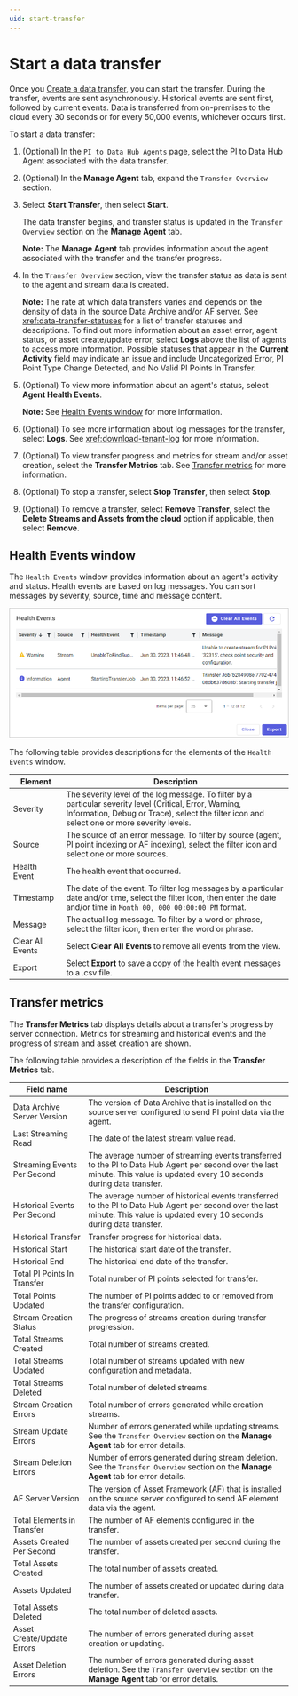 ```yaml
---
uid: start-transfer
---
```


# Start a data transfer

Once you [Create a data transfer](xref:create-transfer), you can start the transfer. During the transfer, events are sent asynchronously. Historical events are sent first, followed by current events. Data is transferred from on-premises to the cloud every 30 seconds or for every 50,000 events, whichever occurs first.

To start a data transfer:

1. (Optional) In the `PI to Data Hub Agents` page, select the PI to Data Hub Agent associated with the data transfer. 

1. (Optional) In the **Manage Agent** tab, expand the `Transfer Overview` section.

1. Select **Start Transfer**, then select **Start**.

   The data transfer begins, and transfer status is updated in the `Transfer Overview` section on the **Manage Agent** tab.

   **Note:** The **Manage Agent** tab provides information about the agent associated with the transfer and the transfer progress.

1. In the `Transfer Overview` section, view the transfer status as data is sent to the agent and stream data is created.

   **Note:** The rate at which data transfers varies and depends on the density of data in the source Data Archive and/or AF server. See <xref:data-transfer-statuses> for a list of transfer statuses and descriptions. To find out more information about an asset error, agent status, or asset create/update error, select **Logs** above the list of agents to access more information. Possible statuses that appear in the **Current Activity** field may indicate an issue and include Uncategorized Error, PI Point Type Change Detected, and No Valid PI Points In Transfer.   

1. (Optional) To view more information about an agent's status, select **Agent Health Events**.

   **Note:** See [Health Events window](#health-events-window) for more information.  
 
1. (Optional) To see more information about log messages for the transfer, select **Logs**. See <xref:download-tenant-log> for more information. 

1. (Optional) To view transfer progress and metrics for stream and/or asset creation, select the **Transfer Metrics** tab. See [Transfer metrics](#transfer-metrics) for more information. 
    
1. (Optional) To stop a transfer, select **Stop Transfer**, then select **Stop**.

1. (Optional) To remove a transfer, select **Remove Transfer**, select the **Delete Streams and Assets from the cloud** option if applicable, then select **Remove**.

## Health Events window

The `Health Events` window provides information about an agent's activity and status. Health events are based on log messages. You can sort messages by severity, source, time and message content.

![Health events window displaying log messages](../../images/health-evts-window.png)

The following table provides descriptions for the elements of the `Health Events` window.

| Element | Description                                                  |
| ------- | ------------------------------------------------------------ |
| Severity | The severity level of the log message. To filter by a particular severity level (Critical, Error, Warning, Information, Debug or Trace), select the filter icon and select one or more severity levels. |
| Source | The source of an error message. To filter by source (agent, PI point indexing or AF indexing), select the filter icon and select one or more sources. |
| Health Event | The health event that occurred. |
| Timestamp | The date of the event. To filter log messages by a particular date and/or time, select the filter icon, then enter the date and/or time in `Month 00, 000 00:00:00 PM` format. |
| Message | The actual log message. To filter by a word or phrase, select the filter icon, then enter the word or phrase. |
| Clear All Events | Select **Clear All Events** to remove all events from the view. |
| Export | Select **Export** to save a copy of the health event messages to a .csv file. |

## Transfer metrics

The **Transfer Metrics** tab displays details about a transfer's progress by server connection. Metrics for streaming and historical events and the progress of stream and asset creation are shown. 

The following table provides a description of the fields in the **Transfer Metrics** tab.

| Field name | Description   |
| ------------- | ---------- |
| Data Archive Server Version | The version of Data Archive that is installed on the source server configured to send PI point data via the agent. |
| Last Streaming Read | The date of the latest stream value read.|
| Streaming Events Per Second | The average number of streaming events transferred to the PI to Data Hub Agent per second over the last minute. This value is updated every 10 seconds during data transfer.  |
| Historical Events Per Second | The average number of historical events transferred to the PI to Data Hub Agent per second over the last minute. This value is updated every 10 seconds during data transfer. |
| Historical Transfer | Transfer progress for historical data.  |
| Historical Start | The historical start date of the transfer. |
| Historical End | The historical end date of the transfer. |
| Total PI Points In Transfer | Total number of PI points selected for transfer. |
| Total Points Updated | The number of PI points added to or removed from the transfer configuration. |
| Stream Creation Status | The progress of streams creation during transfer progression.  |
| Total Streams Created | Total number of streams created.  |
| Total Streams Updated | Total number of streams updated with new configuration and metadata. |
| Total Streams Deleted | Total number of deleted streams. |
| Stream Creation Errors  | Total number of errors generated while creation streams. |
| Stream Update Errors | Number of errors generated while updating streams. See the `Transfer Overview` section on the **Manage Agent** tab for error details. |
| Stream Deletion Errors | Number of errors generated during stream deletion. See the `Transfer Overview` section on the **Manage Agent** tab for error details. |
| AF Server Version | The version of Asset Framework (AF) that is installed on the source server configured to send AF element data via the agent.  |
| Total Elements in Transfer | The number of AF elements configured in the transfer. |
| Assets Created Per Second | The number of assets created per second during the transfer. |
| Total Assets Created | The total number of assets created. |
| Assets Updated | The number of assets created or updated during data transfer. |
| Total Assets Deleted | The total number of deleted assets. |
| Asset Create/Update Errors | The number of errors generated during asset creation or updating. |
| Asset Deletion Errors | The number of errors generated during asset deletion. See the `Transfer Overview` section on the **Manage Agent** tab for error details.
